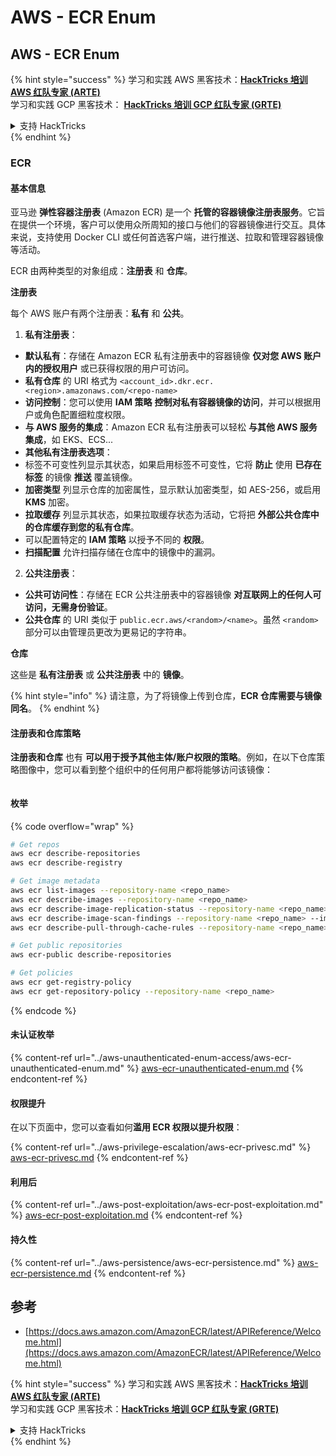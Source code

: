 # AWS - ECR Enum

## AWS - ECR Enum

{% hint style="success" %}
学习和实践 AWS 黑客技术：<img src="../../../.gitbook/assets/image (1) (1) (1) (1).png" alt="" data-size="line">[**HackTricks 培训 AWS 红队专家 (ARTE)**](https://training.hacktricks.xyz/courses/arte)<img src="../../../.gitbook/assets/image (1) (1) (1) (1).png" alt="" data-size="line">\
学习和实践 GCP 黑客技术： <img src="../../../.gitbook/assets/image (2) (1).png" alt="" data-size="line">[**HackTricks 培训 GCP 红队专家 (GRTE)**<img src="../../../.gitbook/assets/image (2) (1).png" alt="" data-size="line">](https://training.hacktricks.xyz/courses/grte)

<details>

<summary>支持 HackTricks</summary>

* 查看 [**订阅计划**](https://github.com/sponsors/carlospolop)!
* **加入** 💬 [**Discord 群组**](https://discord.gg/hRep4RUj7f) 或 [**Telegram 群组**](https://t.me/peass) 或 **在 Twitter 上关注** 🐦 [**@hacktricks\_live**](https://twitter.com/hacktricks_live)**.**
* **通过向** [**HackTricks**](https://github.com/carlospolop/hacktricks) 和 [**HackTricks Cloud**](https://github.com/carlospolop/hacktricks-cloud) GitHub 仓库提交 PR 分享黑客技巧。

</details>
{% endhint %}

### ECR

#### 基本信息

亚马逊 **弹性容器注册表** (Amazon ECR) 是一个 **托管的容器镜像注册表服务**。它旨在提供一个环境，客户可以使用众所周知的接口与他们的容器镜像进行交互。具体来说，支持使用 Docker CLI 或任何首选客户端，进行推送、拉取和管理容器镜像等活动。

ECR 由两种类型的对象组成：**注册表** 和 **仓库**。

**注册表**

每个 AWS 账户有两个注册表：**私有** 和 **公共**。

1. **私有注册表**：

* **默认私有**：存储在 Amazon ECR 私有注册表中的容器镜像 **仅对您 AWS 账户内的授权用户** 或已获得权限的用户可访问。
* **私有仓库** 的 URI 格式为 `<account_id>.dkr.ecr.<region>.amazonaws.com/<repo-name>`
* **访问控制**：您可以使用 **IAM 策略** **控制对私有容器镜像的访问**，并可以根据用户或角色配置细粒度权限。
* **与 AWS 服务的集成**：Amazon ECR 私有注册表可以轻松 **与其他 AWS 服务集成**，如 EKS、ECS...
* **其他私有注册表选项**：
* 标签不可变性列显示其状态，如果启用标签不可变性，它将 **防止** 使用 **已存在标签** 的镜像 **推送** 覆盖镜像。
* **加密类型** 列显示仓库的加密属性，显示默认加密类型，如 AES-256，或启用 **KMS** 加密。
* **拉取缓存** 列显示其状态，如果拉取缓存状态为活动，它将把 **外部公共仓库中的仓库缓存到您的私有仓库**。
* 可以配置特定的 **IAM 策略** 以授予不同的 **权限**。
* **扫描配置** 允许扫描存储在仓库中的镜像中的漏洞。

2. **公共注册表**：

* **公共可访问性**：存储在 ECR 公共注册表中的容器镜像 **对互联网上的任何人可访问，无需身份验证**。
* **公共仓库** 的 URI 类似于 `public.ecr.aws/<random>/<name>`。虽然 `<random>` 部分可以由管理员更改为更易记的字符串。

**仓库**

这些是 **私有注册表** 或 **公共注册表** 中的 **镜像**。

{% hint style="info" %}
请注意，为了将镜像上传到仓库，**ECR 仓库需要与镜像同名**。
{% endhint %}

#### 注册表和仓库策略

**注册表和仓库** 也有 **可以用于授予其他主体/账户权限的策略**。例如，在以下仓库策略图像中，您可以看到整个组织中的任何用户都将能够访问该镜像：

<figure><img src="../../../.gitbook/assets/image (280).png" alt=""><figcaption></figcaption></figure>

#### 枚举

{% code overflow="wrap" %}
```bash
# Get repos
aws ecr describe-repositories
aws ecr describe-registry

# Get image metadata
aws ecr list-images --repository-name <repo_name>
aws ecr describe-images --repository-name <repo_name>
aws ecr describe-image-replication-status --repository-name <repo_name> --image-id <image_id>
aws ecr describe-image-scan-findings --repository-name <repo_name> --image-id <image_id>
aws ecr describe-pull-through-cache-rules --repository-name <repo_name> --image-id <image_id>

# Get public repositories
aws ecr-public describe-repositories

# Get policies
aws ecr get-registry-policy
aws ecr get-repository-policy --repository-name <repo_name>
```
{% endcode %}

#### 未认证枚举

{% content-ref url="../aws-unauthenticated-enum-access/aws-ecr-unauthenticated-enum.md" %}
[aws-ecr-unauthenticated-enum.md](../aws-unauthenticated-enum-access/aws-ecr-unauthenticated-enum.md)
{% endcontent-ref %}

#### 权限提升

在以下页面中，您可以查看如何**滥用 ECR 权限以提升权限**：

{% content-ref url="../aws-privilege-escalation/aws-ecr-privesc.md" %}
[aws-ecr-privesc.md](../aws-privilege-escalation/aws-ecr-privesc.md)
{% endcontent-ref %}

#### 利用后

{% content-ref url="../aws-post-exploitation/aws-ecr-post-exploitation.md" %}
[aws-ecr-post-exploitation.md](../aws-post-exploitation/aws-ecr-post-exploitation.md)
{% endcontent-ref %}

#### 持久性

{% content-ref url="../aws-persistence/aws-ecr-persistence.md" %}
[aws-ecr-persistence.md](../aws-persistence/aws-ecr-persistence.md)
{% endcontent-ref %}

## 参考

* [https://docs.aws.amazon.com/AmazonECR/latest/APIReference/Welcome.html](https://docs.aws.amazon.com/AmazonECR/latest/APIReference/Welcome.html)

{% hint style="success" %}
学习和实践 AWS 黑客技术：<img src="../../../.gitbook/assets/image (1) (1) (1) (1).png" alt="" data-size="line">[**HackTricks 培训 AWS 红队专家 (ARTE)**](https://training.hacktricks.xyz/courses/arte)<img src="../../../.gitbook/assets/image (1) (1) (1) (1).png" alt="" data-size="line">\
学习和实践 GCP 黑客技术：<img src="../../../.gitbook/assets/image (2) (1).png" alt="" data-size="line">[**HackTricks 培训 GCP 红队专家 (GRTE)**<img src="../../../.gitbook/assets/image (2) (1).png" alt="" data-size="line">](https://training.hacktricks.xyz/courses/grte)

<details>

<summary>支持 HackTricks</summary>

* 查看 [**订阅计划**](https://github.com/sponsors/carlospolop)!
* **加入** 💬 [**Discord 群组**](https://discord.gg/hRep4RUj7f) 或 [**电报群组**](https://t.me/peass) 或 **在 Twitter 上关注** 🐦 [**@hacktricks\_live**](https://twitter.com/hacktricks_live)**.**
* **通过向** [**HackTricks**](https://github.com/carlospolop/hacktricks) 和 [**HackTricks Cloud**](https://github.com/carlospolop/hacktricks-cloud) github 仓库提交 PR 来分享黑客技巧。

</details>
{% endhint %}
